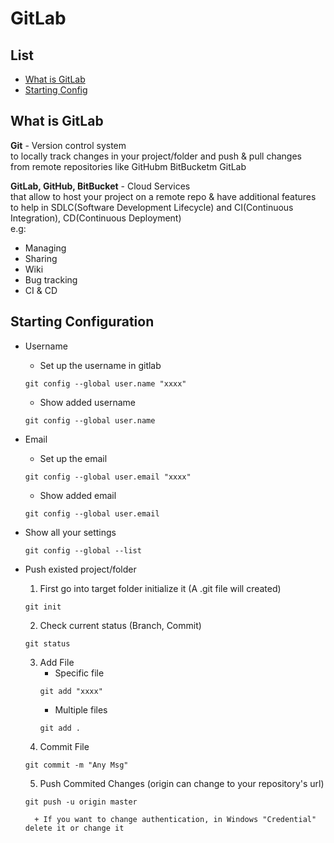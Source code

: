 # GitLab

## List
- [What is GitLab](#What-is-GitLab) 
- [Starting Config](#Starting-Configuration)

## What is GitLab

**Git** - Version control system  
to locally track changes in your project/folder and push & pull changes  
from remote repositories like GitHubm BitBucketm GitLab

**GitLab, GitHub, BitBucket** - Cloud Services  
that allow to host your project on a remote repo & have additional features  
to help in SDLC(Software Development Lifecycle) and CI(Continuous Integration), CD(Continuous Deployment)  
e.g:   
- Managing
- Sharing
- Wiki
- Bug tracking
- CI & CD

## Starting Configuration  
- Username  
    + Set up the username in gitlab
    ```git
    git config --global user.name "xxxx"
    ```
    + Show added username
    ```git
    git config --global user.name
    ```
- Email
    + Set up the email
    ```git
    git config --global user.email "xxxx"
    ```
    + Show added email
    ```git
    git config --global user.email
    ```
- Show all your settings
    ```git
    git config --global --list
    ```
  
- Push existed project/folder
    1. First go into target folder initialize it (A .git file will created)
    ```git
    git init
    ```
    2. Check current status (Branch, Commit)
    ```git
    git status
    ```
    3. Add File
        + Specific file
        ```git
        git add "xxxx"
        ```
        + Multiple files
        ```git 
        git add .
        ```
    4. Commit File
    ```git
    git commit -m "Any Msg"
    ```
    5. Push Commited Changes (origin can change to your repository's url)
    ```git
    git push -u origin master
    ```
        + If you want to change authentication, in Windows "Credential" delete it or change it
